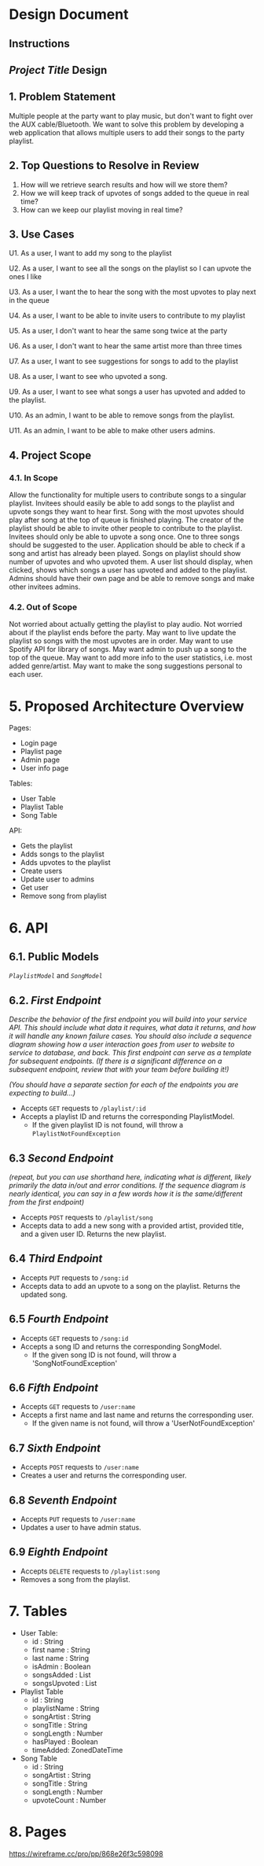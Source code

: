 # Design Document

## Instructions

## _Project Title_ Design

## 1. Problem Statement

Multiple people at the party want to play music, but don't want to fight over the AUX cable/Bluetooth. We want to solve this problem by developing a web application that allows multiple users to add their songs to the party playlist.

## 2. Top Questions to Resolve in Review

1. How will we retrieve search results and how will we store them?
2. How we will keep track of upvotes of songs added to the queue in real time?
3. How can we keep our playlist moving in real time?

## 3. Use Cases

U1.  As a user, I want to add my song to the playlist

U2.  As a user, I want to see all the songs on the playlist so I can upvote the ones I like

U3.  As a user, I want the to hear the song with the most upvotes to play next in the queue

U4.  As a user, I want to be able to invite users to contribute to my playlist

U5.  As a user, I don't want to hear the same song twice at the party

U6.  As a user, I don't want to hear the same artist more than three times

U7.  As a user, I want to see suggestions for songs to add to the playlist

U8.  As a user, I want to see who upvoted a song.

U9.  As a user, I want to see what songs a user has upvoted and added to the playlist.

U10. As an admin, I want to be able to remove songs from the playlist.

U11. As an admin, I want to be able to make other users admins.

## 4. Project Scope

### 4.1. In Scope

Allow the functionality for multiple users to contribute songs to a singular playlist. 
Invitees should easily be able to add songs to the playlist and upvote songs they want to hear first.
Song with the most upvotes should play after song at the top of queue is finished playing.
The creator of the playlist should be able to invite other people to contribute to the playlist.
Invitees should only be able to upvote a song once.
One to three songs should be suggested to the user.
Application should be able to check if a song and artist has already been played.
Songs on playlist should show number of upvotes and who upvoted them.
A user list should display, when clicked, shows which songs a user has upvoted and added to the playlist.
Admins should have their own page and be able to remove songs and make other invitees admins.

### 4.2. Out of Scope

Not worried about actually getting the playlist to play audio. 
Not worried about if the playlist ends before the party.
May want to live update the playlist so songs with the most upvotes are in order.
May want to use Spotify API for library of songs.
May want admin to push up a song to the top of the queue.
May want to add more info to the user statistics, i.e. most added genre/artist.
May want to make the song suggestions personal to each user.

# 5. Proposed Architecture Overview

Pages:
- Login page
- Playlist page
- Admin page
- User info page

Tables:
- User Table
- Playlist Table
- Song Table

API:
- Gets the playlist
- Adds songs to the playlist
- Adds upvotes to the playlist
- Create users
- Update user to admins
- Get user
- Remove song from playlist

# 6. API

## 6.1. Public Models

*`PlaylistModel`* and *`SongModel`*

## 6.2. _First Endpoint_

_Describe the behavior of the first endpoint you will build into your service API. This should include what data it requires, what data it returns, and how it will handle any known failure cases. You should also include a sequence diagram showing how a user interaction goes from user to website to service to database, and back. This first endpoint can serve as a template for subsequent endpoints. (If there is a significant difference on a subsequent endpoint, review that with your team before building it!)_

_(You should have a separate section for each of the endpoints you are expecting to build...)_
* Accepts `GET` requests to `/playlist/:id`
* Accepts a playlist ID and returns the corresponding PlaylistModel.
    * If the given playlist ID is not found, will throw a
      `PlaylistNotFoundException`

## 6.3 _Second Endpoint_

_(repeat, but you can use shorthand here, indicating what is different, likely primarily the data in/out and error conditions. If the sequence diagram is nearly identical, you can say in a few words how it is the same/different from the first endpoint)_

* Accepts `POST` requests to `/playlist/song`
* Accepts data to add a new song with a provided artist, provided title, and a given user
  ID. Returns the new playlist.

## 6.4 _Third Endpoint_

* Accepts `PUT` requests to `/song:id`
* Accepts data to add an upvote to a song on the playlist. Returns the updated song.

## 6.5 _Fourth Endpoint_

* Accepts `GET` requests to `/song:id`
* Accepts a song ID and returns the corresponding SongModel.
  * If the given song ID is not found, will throw a 'SongNotFoundException'

## 6.6 _Fifth Endpoint_

* Accepts `GET` requests to `/user:name`
* Accepts a first name and last name and returns the corresponding user.
    * If the given name is not found, will throw a 'UserNotFoundException'

## 6.7 _Sixth Endpoint_

* Accepts `POST` requests to `/user:name`
* Creates a user and returns the corresponding user.

## 6.8 _Seventh Endpoint_

* Accepts `PUT` requests to `/user:name`
* Updates a user to have admin status.

## 6.9 _Eighth Endpoint_

* Accepts `DELETE` requests to `/playlist:song`
* Removes a song from the playlist.


# 7. Tables

- User Table:
  - id : String
  - first name : String
  - last name : String
  - isAdmin : Boolean
  - songsAdded : List<Songs>
  - songsUpvoted : List<Songs>
- Playlist Table
  - id : String
  - playlistName : String
  - songArtist : String
  - songTitle : String
  - songLength : Number
  - hasPlayed : Boolean
  - timeAdded: ZonedDateTime
- Song Table
  - id : String
  - songArtist : String
  - songTitle : String
  - songLength : Number
  - upvoteCount : Number


# 8. Pages

https://wireframe.cc/pro/pp/868e26f3c598098